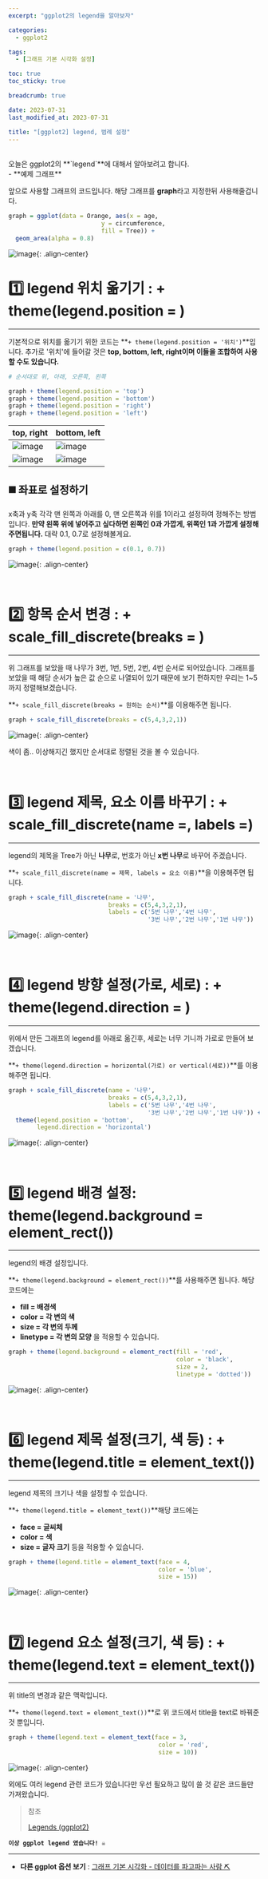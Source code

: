 ```yaml
---
excerpt: "ggplot2의 legend을 알아보자"

categories:
  - ggplot2

tags:
  - [그래프 기본 시각화 설정]

toc: true
toc_sticky: true

breadcrumb: true

date: 2023-07-31
last_modified_at: 2023-07-31

title: "[ggplot2] legend, 범례 설정"
---
```

<br>
오늘은 ggplot2의 **`legend`**에 대해서 알아보려고 합니다.
<br>
- **예제 그래프**

앞으로 사용할 그래프의 코드입니다. 해당 그래프를 **graph**라고 지정한뒤 사용해줄겁니다.

```r
graph = ggplot(data = Orange, aes(x = age,
                          y = circumference,
                          fill = Tree)) +
  geom_area(alpha = 0.8)
```

![image](https://github.com/novicedata/colab_practice/assets/88019539/b75ab6c3-f3bf-4885-a2cd-a344fd4d054e){: .align-center}

# 1️⃣ legend 위치 옮기기 : + theme(legend.position = )
---

기본적으로 위치를 옮기기 위한 코드는 **`+ theme(legend.position = '위치')`**입니다. 추가로 '위치'에 들어갈 것은 **top, bottom, left, right이며 이들을 조합하여 사용할 수도 있습니다.**

```r
# 순서대로 위, 아래, 오른쪽, 왼쪽

graph + theme(legend.position = 'top')
graph + theme(legend.position = 'bottom')
graph + theme(legend.position = 'right')
graph + theme(legend.position = 'left')
```

| top, right | bottom, left |
| --- | --- |
| ![image](https://github.com/novicedata/colab_practice/assets/88019539/e64d2b5c-f069-4010-9f85-e6f990e93c52) | ![image](https://github.com/novicedata/colab_practice/assets/88019539/92b7585e-2c68-47f0-86e1-fa94e23f4b3b) |
| ![image](https://github.com/novicedata/colab_practice/assets/88019539/e86d09ae-5cc3-4dbe-8fe6-b61ee8d85243) | ![image](https://github.com/novicedata/colab_practice/assets/88019539/8ec8f131-2b28-4438-8229-ec74f0f6ca54) |

## ◼️ 좌표로 설정하기

x축과 y축 각각 맨 왼쪽과 아래를 0, 맨 오른쪽과 위를 1이라고 설정하여 정해주는 방법입니다. **만약 왼쪽 위에 넣어주고 싶다하면 왼쪽인 0과 가깝게, 위쪽인 1과 가깝게 설정해주면됩니다.** 대략 0.1, 0.7로 설정해볼게요.

```r
graph + theme(legend.position = c(0.1, 0.7))
```

![image](https://github.com/novicedata/colab_practice/assets/88019539/f7dac312-3f64-4834-9c13-af7693226b4e){: .align-center}

<br>

# 2️⃣ 항목 순서 변경 : + scale_fill_discrete(breaks = )
---

위 그래프를 보았을 때 나무가 3번, 1번, 5번, 2번, 4번 순서로 되어있습니다. 그래프를 보았을 때 해당 순서가 높은 값 순으로 나열되어 있기 때문에 보기 편하지만 우리는 1~5까지 정렬해보겠습니다.

**`+ scale_fill_discrete(breaks = 원하는 순서)`**를 이용해주면 됩니다.

```r
graph + scale_fill_discrete(breaks = c(5,4,3,2,1))
```

![image](https://github.com/novicedata/colab_practice/assets/88019539/e78f4175-bc63-48e9-9acf-e50f6843a52e){: .align-center}

색이 좀.. 이상해지긴 했지만 순서대로 정렬된 것을 볼 수 있습니다.

<br>

# 3️⃣ legend 제목, 요소 이름 바꾸기 : + scale_fill_discrete(name =, labels =)
---

legend의 제목을 Tree가 아닌 **나무**로, 번호가 아닌 **x번 나무**로 바꾸어 주겠습니다.

**`+ scale_fill_discrete(name = 제목, labels = 요소 이름)`**을 이용해주면 됩니다.

```r
graph + scale_fill_discrete(name = '나무',
                            breaks = c(5,4,3,2,1),
                            labels = c('5번 나무','4번 나무',
                                       '3번 나무','2번 나무','1번 나무'))
```

![image](https://github.com/novicedata/colab_practice/assets/88019539/5253c801-b471-4fa0-937f-d761e9a27697){: .align-center}

<br>

# 4️⃣ legend 방향 설정(가로, 세로) : + theme(legend.direction = )
---

위에서 만든 그래프의 legend를 아래로 옮긴후, 세로는 너무 기니까 가로로 만들어 보겠습니다.

**`+ theme(legend.direction = horizontal(가로) or vertical(세로))`**를 이용해주면 됩니다.

```r
graph + scale_fill_discrete(name = '나무',
                            breaks = c(5,4,3,2,1),
                            labels = c('5번 나무','4번 나무',
                                       '3번 나무','2번 나무','1번 나무')) +
  theme(legend.position = 'bottom',
        legend.direction = 'horizontal')
```

![image](https://github.com/novicedata/colab_practice/assets/88019539/f15ec964-333e-4e6f-be0c-30351981a7f6){: .align-center}

<br>

# 5️⃣ legend 배경 설정: theme(legend.background = element_rect())
---

legend의 배경 설정입니다.

**`+ theme(legend.background = element_rect())`**를 사용해주면 됩니다. 해당 코드에는
- **fill = 배경색**
- **color = 각 변의 색**
- **size = 각 변의 두께**
- **linetype = 각 변의 모양**
을 적용할 수 있습니다.

```r
graph + theme(legend.background = element_rect(fill = 'red',
                                               color = 'black',
                                               size = 2,
                                               linetype = 'dotted'))
```

![image](https://github.com/novicedata/colab_practice/assets/88019539/acf69678-7783-4cf7-b99d-a97b5980052b){: .align-center}

<br>

# 6️⃣ legend 제목 설정(크기, 색 등) : + theme(legend.title = element_text())
---

legend 제목의 크기나 색을 설정할 수 있습니다.

**`+ theme(legend.title = element_text())`**해당 코드에는
- **face = 글씨체**
- **color = 색**
- **size = 글자 크기**
등을 적용할 수 있습니다.

```r
graph + theme(legend.title = element_text(face = 4,
                                          color = 'blue',
                                          size = 15))
```

![image](https://github.com/novicedata/colab_practice/assets/88019539/4ff7d9a8-1734-47f4-b151-1825041f23f6){: .align-center}

<br>

# 7️⃣ legend 요소 설정(크기, 색 등) : + theme(legend.text = element_text())
---

위 title의 변경과 같은 맥락입니다.

**`+ theme(legend.text = element_text())`**로 위 코드에서 title을 text로 바꿔준 것 뿐입니다.

```r
graph + theme(legend.text = element_text(face = 3,
                                          color = 'red',
                                          size = 10))
```

![image](https://github.com/novicedata/colab_practice/assets/88019539/c2b3f635-ef5a-42a5-bdd9-c9febd9329fc){: .align-center}

외에도 여러 legend 관련 코드가 있습니다만 우선 필요하고 많이 쓸 것 같은 코드들만 가져왔습니다.

> 참조
> 
> [Legends (ggplot2)](http://www.cookbook-r.com/Graphs/Legends_(ggplot2)/)

**`이상 ggplot legend 였습니다! ☠️`**

---

- **다른 ggplot 옵션 보기** : [그래프 기본 시각화 - 데이터를 파고파는 사람 ⛏️](https://novicedata.github.io/tags/#그래프-기본-시각화-설정)

